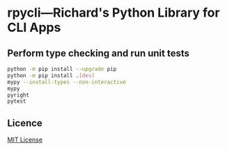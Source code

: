 # rpycli&mdash;Richard's Python Library for CLI Apps

## Perform type checking and run unit tests

```bash
python -m pip install --upgrade pip
python -m pip install .[dev]
mypy --install-types --non-interactive
mypy
pyright
pytest
```

## Licence

[MIT License](LICENSE)
